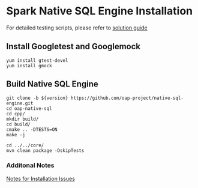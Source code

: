 # Spark Native SQL Engine Installation

For detailed testing scripts, please refer to [solution guide](https://github.com/Intel-bigdata/Solution_navigator/tree/master/nativesql)

## Install Googletest and Googlemock

``` shell
yum install gtest-devel
yum install gmock
```

## Build Native SQL Engine

``` shell
git clone -b ${version} https://github.com/oap-project/native-sql-engine.git
cd oap-native-sql
cd cpp/
mkdir build/
cd build/
cmake .. -DTESTS=ON
make -j
```

``` shell
cd ../../core/
mvn clean package -DskipTests
```

### Additonal Notes
[Notes for Installation Issues](./InstallationNotes.md)
